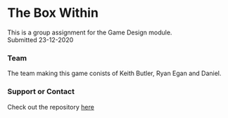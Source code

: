 # The Box Within

This is a group assignment for the Game Design module.  
Submitted 23-12-2020

### Team
The team making this game conists of Keith Butler, Ryan Egan and Daniel.

### Support or Contact

Check out the repository [here](https://github.com/KeithButler-WIT/GameDesign-Assignment02/tree/main)
